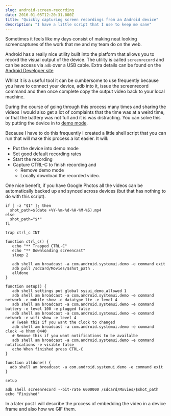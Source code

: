 ```yaml
---
slug: android-screen-recording
date: 2016-01-05T12:20:31.000Z
title: "Quickly capturing screen recordings from an Android device"
description: "I have a little script that I use to keep me sane"
---
```


Sometimes it feels like my days consist of making neat looking screencaptures of the work that
me and my team do on the web.

Android has a really nice utility built into the platform that allows you to
record the visual output of the device.  The utility is called `screenrecord` and
can be access via `adb` over a USB cable.  Extra details can be found on the
[Android Developer site](http://developer.android.com/tools/help/shell.html#screenrecord)

Whilst it is a useful tool it can be cumbersome to use frequently because you have to
connect your device, adb into it, issue the screenrecord command and then once complete
copy the output video back to your local machine.

During the course of going through this process many times and sharing the videos I would
also get a lot of complaints that the time was at a weird time, or that the battery was not
full and it is was distracting.  You can solve this by putting the device in to 
[demo mode](https://android.googlesource.com/platform/frameworks/base/+/android-6.0.0_r1/packages/SystemUI/docs/demo_mode.md).


Because I have to do this frequently I created a little shell script that you can run 
that will make this process a lot easier. It will:

* Put the device into demo mode
* Set good default recording rates
* Start the recording
* Capture CTRL-C to finish recording and
  * Remove demo mode
  * Locally download the recorded video.
  
One nice benefit, if you have Google Photos all the videos can be automatically backed up and synced
across devices (but that has nothing to do with this script).

```shell
if [ -z "$1" ]; then
  shot_path=$(date +%Y-%m-%d-%H-%M-%S).mp4
else
  shot_path="$*"
fi

trap ctrl_c INT

function ctrl_c() {
   echo "** Trapped CTRL-C"
   echo "** Downloading screencast"
   sleep 2
   
   adb shell am broadcast -a com.android.systemui.demo -e command exit
   adb pull /sdcard/Movies/$shot_path .
   alldone
}

function setup() {
   adb shell settings put global sysui_demo_allowed 1
   adb shell am broadcast -a com.android.systemui.demo -e command network -e mobile show -e datatype lte -e level 4
   adb shell am broadcast -a com.android.systemui.demo -e command battery -e level 100 -e plugged false
   adb shell am broadcast -a com.android.systemui.demo -e command network -e wifi show -e level 4
   # Tweak this if you want the clock to changed
   adb shell am broadcast -a com.android.systemui.demo -e command clock -e hhmm 0440
   # Remove this if you want notifications to be availalbe
   adb shell am broadcast -a com.android.systemui.demo -e command notifications -e visible false
   echo When finished press CTRL-C
}

function alldone() {
  adb shell am broadcast -a com.android.systemui.demo -e command exit
}

setup

adb shell screenrecord --bit-rate 6000000 /sdcard/Movies/$shot_path
echo "Finished"
```

In a later post I will describe the process of embedding the video in a 
device frame and also how we GIF them.